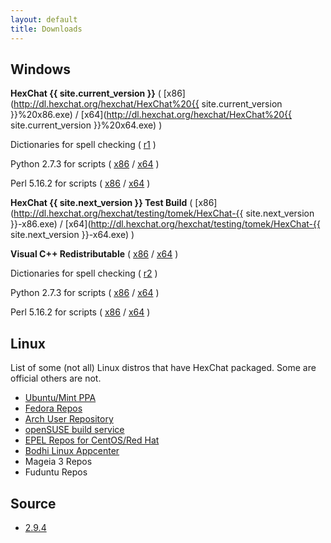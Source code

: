 ```yaml
---
layout: default
title: Downloads
---
```


## Windows
**HexChat {{ site.current_version }}** ( [x86](http://dl.hexchat.org/hexchat/HexChat%20{{ site.current_version }}%20x86.exe) / [x64](http://dl.hexchat.org/hexchat/HexChat%20{{ site.current_version }}%20x64.exe) )

<!-- **Required Visual C++ Redistributable** ( [x86](https://www.microsoft.com/en-us/download/details.aspx?id=8328) / [x64](https://www.microsoft.com/en-us/download/details.aspx?id=13523) ) -->

Dictionaries for spell checking ( [r1](http://dl.hexchat.org/hexchat/HexChat%20Spelling%20Dictionaries%20r1.exe) )

Python 2.7.3 for scripts ( [x86](http://python.org/ftp/python/2.7.3/python-2.7.3.msi) / [x64](http://python.org/ftp/python/2.7.3/python-2.7.3.amd64.msi) )

Perl 5.16.2 for scripts ( [x86](http://strawberryperl.com/download/5.16.2.1/strawberry-perl-5.16.2.1-32bit.msi) / [x64](http://strawberryperl.com/download/5.16.2.1/strawberry-perl-5.16.2.1-64bit.msi) )

**HexChat {{ site.next_version }} Test Build** ( [x86](http://dl.hexchat.org/hexchat/testing/tomek/HexChat-{{ site.next_version }}-x86.exe) / [x64](http://dl.hexchat.org/hexchat/testing/tomek/HexChat-{{ site.next_version }}-x64.exe) )

**Visual C++ Redistributable** ( [x86](https://www.microsoft.com/en-us/download/details.aspx?id=8328) / [x64](https://www.microsoft.com/en-us/download/details.aspx?id=13523) )

Dictionaries for spell checking ( [r2](http://dl.hexchat.org/hexchat/HexChat%20Spelling%20Dictionaries%20r2.exe) )

Python 2.7.3 for scripts ( [x86](http://python.org/ftp/python/2.7.3/python-2.7.3.msi) / [x64](http://python.org/ftp/python/2.7.3/python-2.7.3.amd64.msi) )

Perl 5.16.2 for scripts ( [x86](http://dl.hexchat.org/misc/Perl%205.16.2%20x86.msi) / [x64](http://dl.hexchat.org/misc/Perl%205.16.2%20x64.msi) )

## Linux
List of some (not all) Linux distros that have HexChat packaged. Some are official others are not.
- [Ubuntu/Mint PPA](https://launchpad.net/~gwendal-lebihan-dev/+archive/hexchat-stable)
- [Fedora Repos](https://apps.fedoraproject.org/packages/hexchat)
- [Arch User Repository](https://aur.archlinux.org/packages/hexchat/)
- [openSUSE build service](http://software.opensuse.org/package/hexchat)
- [EPEL Repos for CentOS/Red Hat](https://apps.fedoraproject.org/packages/hexchat)
- [Bodhi Linux Appcenter](http://appcenter.bodhilinux.com/software/showDesc/HexChat%20-%20IRC)
- Mageia 3 Repos
- Fuduntu Repos

## Source
- [2.9.4](http://dl.hexchat.org/hexchat/hexchat-2.9.4.tar.xz)
